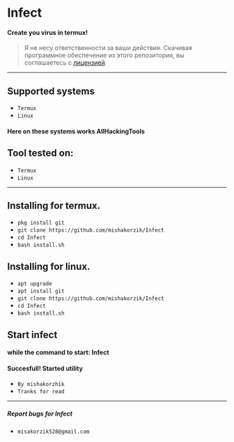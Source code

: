 # Infect
#### Create you virus in termux!

> Я не несу ответственности за ваши действия. Скачивая программное обеспечение из этого репозитория, вы соглашаетесь с [лицензией](https://github.com/mishakorzik/Infect/blob/main/LICENSE).

---------
## Supported systems

* `Termux`
* `Linux`

#### Here on these systems works AllHackingTools

## Tool tested on:

* `Termux`
* `Linux`

---

## Installing for termux.

* `pkg install git`
* `git clone https://github.com/mishakorzik/Infect`
* `cd Infect`
* `bash install.sh`

## Installing for linux.

* `apt upgrade`
* `apt install git`
* `git clone https://github.com/mishakorzik/Infect`
* `cd Infect`
* `bash install.sh`

## Start infect
#### while the command to start: Infect

#### Succesfull! Started utility
* `By mishakorzhik`
* `Tranks for read`

-------
##### Report bugs for Infect
* `misakorzik528@gmail.com` 

